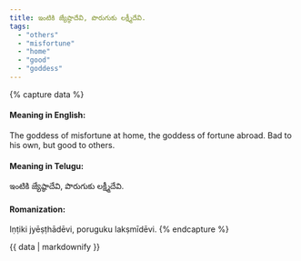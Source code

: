 ```yaml
---
title: ఇంటికి జ్యేష్ఠాదేవి, పొరుగుకు లక్ష్మీదేవి.
tags:
  - "others"
  - "misfortune"
  - "home"
  - "good"
  - "goddess"
---
```


{% capture data %}
#### Meaning in English:
The goddess of misfortune at home, the goddess of fortune abroad.
Bad to his own, but good to others.

#### Meaning in Telugu:
ఇంటికి జ్యేష్ఠాదేవి, పొరుగుకు లక్ష్మీదేవి.

#### Romanization:
Iṇṭiki jyēṣṭhādēvi, poruguku lakṣmīdēvi.
{% endcapture %}

{{ data | markdownify }}

